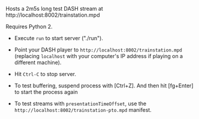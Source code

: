 Hosts a 2m5s long test DASH stream at http://localhost:8002/trainstation.mpd

Requires Python 2.

* Execute `run` to start server ("./run").
* Point your DASH player to `http://localhost:8002/trainstation.mpd` (replacing `localhost` with your computer's IP address if playing on a different machine).
* Hit `Ctrl-C` to stop server.

* To test buffering, suspend process with [Ctrl+Z]. And then hit [fg+Enter] to start the process again
* To test streams with `presentationTimeOffset`, use the `http://localhost:8002/trainstation-pto.mpd` manifest.
